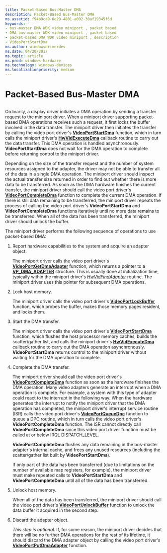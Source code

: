 ```yaml
---
title: Packet-Based Bus-Master DMA
description: Packet-Based Bus-Master DMA
ms.assetid: f94b9ca9-6e29-4801-a092-30af19345f6d
keywords:
- bus-master DMA WDK video miniport , packet based
- DMA bus-master WDK video miniport , packet based
- packet-based DMA WDK video miniport , description
- VideoPortStartDma
ms.author: windowsdriverdev
ms.date: 04/20/2017
ms.topic: article
ms.prod: windows-hardware
ms.technology: windows-devices
ms.localizationpriority: medium
---
```


# Packet-Based Bus-Master DMA


## <span id="ddk_packet_based_bus_master_dma_gg"></span><span id="DDK_PACKET_BASED_BUS_MASTER_DMA_GG"></span>


Ordinarily, a display driver initiates a DMA operation by sending a transfer request to the miniport driver. When a miniport driver supporting packet-based DMA operations receives such a request, it first locks the buffer involved in the data transfer. The miniport driver then initiates the transfer by calling the video port driver's [**VideoPortStartDma**](https://msdn.microsoft.com/library/windows/hardware/ff570369) function, which in turn calls the miniport driver's [**HwVidExecuteDma**](https://msdn.microsoft.com/library/windows/hardware/ff567330) callback routine to carry out the data transfer. This DMA operation is handled asynchronously: **VideoPortStartDma** does not wait for the DMA operation to complete before returning control to the miniport driver.

Depending on the size of the transfer request and the number of system resources assigned to the adapter, the driver may not be able to transfer all of the data in a single DMA operation. The miniport driver should inspect the actual transfer size returned in order to find out whether there is more data to be transferred. As soon as the DMA hardware finishes the current transfer, the miniport driver should call the video port driver's [**VideoPortCompleteDma**](https://msdn.microsoft.com/library/windows/hardware/ff570286) function to complete the current DMA operation. If there is still data remaining to be transferred, the miniport driver repeats the process of calling the video port driver's **VideoPortStartDma** and **VideoPortCompleteDma** functions iteratively until no more data remains to be transferred. When all of the data has been transferred, the miniport driver should unlock the buffer.

The miniport driver performs the following sequence of operations to use packet-based DMA:

1.  Report hardware capabilities to the system and acquire an adapter object.

    The miniport driver calls the video port driver's [**VideoPortGetDmaAdapter**](https://msdn.microsoft.com/library/windows/hardware/ff570312) function, which returns a pointer to a [**VP\_DMA\_ADAPTER**](https://msdn.microsoft.com/library/windows/hardware/ff570570) structure. This is usually done at initialization time, typically within the miniport driver's [*HwVidFindAdapter*](https://msdn.microsoft.com/library/windows/hardware/ff567332) routine. The miniport driver uses this pointer for subsequent DMA operations.

2.  Lock host memory.

    The miniport driver calls the video port driver's [**VideoPortLockBuffer**](https://msdn.microsoft.com/library/windows/hardware/ff570326) function, which probes the buffer, makes those memory pages resident, and locks them.

3.  Start the DMA transfer.

    The miniport driver calls the video port driver's [**VideoPortStartDma**](https://msdn.microsoft.com/library/windows/hardware/ff570369) function, which flushes the host processor memory caches, builds the scatter/gather list, and calls the miniport driver's [**HwVidExecuteDma**](https://msdn.microsoft.com/library/windows/hardware/ff567330) callback routine to carry out the DMA operation asynchronously. **VideoPortStartDma** returns control to the miniport driver without waiting for the DMA operation to complete.

4.  Complete the DMA transfer.

    The miniport driver should call the video port driver's [**VideoPortCompleteDma**](https://msdn.microsoft.com/library/windows/hardware/ff570286) function as soon as the hardware finishes the DMA operation. Many video adapters generate an interrupt when a DMA operation is complete. For example, a system with this type of adapter could react to the interrupt in the following way. When the hardware generates the interrupt to notify the miniport driver that the DMA operation has completed, the miniport driver's interrupt service routine (ISR) calls the video port driver's [**VideoPortQueueDpc**](https://msdn.microsoft.com/library/windows/hardware/ff570339) function to queue a DPC routine, which in turn calls the video port driver's **VideoPortCompleteDma** function. The ISR cannot directly call **VideoPortCompleteDma** since this video port driver function must be called at or below IRQL DISPATCH\_LEVEL.

    **VideoPortCompleteDma** flushes any data remaining in the bus-master adapter's internal cache, and frees any unused resources (including the scatter/gather list built by **VideoPortStartDma**).

    If only part of the data has been transferred (due to limitations on the number of available map registers, for example), the miniport driver must make repeated calls to **VideoPortStartDma** and **VideoPortCompleteDma** until all of the data has been transferred.

5.  Unlock host memory.

    When all of the data has been transferred, the miniport driver should call the video port driver's [**VideoPortUnlockBuffer**](https://msdn.microsoft.com/library/windows/hardware/ff570373) function to unlock the data buffer it acquired in the second step.

6.  Discard the adapter object.

    *This step is optional*. If, for some reason, the miniport driver decides that there will be no further DMA operations for the rest of its lifetime, it should discard the DMA adapter object by calling the video port driver's [**VideoPortPutDmaAdapter**](https://msdn.microsoft.com/library/windows/hardware/ff570335) function.

 

 





